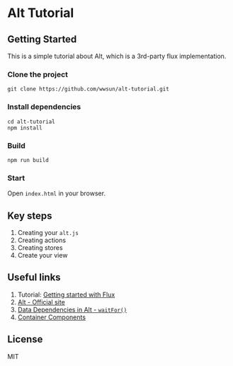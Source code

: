 # Alt Tutorial

## Getting Started

This is a simple tutorial about Alt, which is a 3rd-party flux implementation.

### Clone the project

    git clone https://github.com/wwsun/alt-tutorial.git

### Install dependencies

    cd alt-tutorial
    npm install

### Build

    npm run build
    
### Start

Open `index.html` in your browser.

## Key steps

1. Creating your `alt.js`
2. Creating actions
3. Creating stores
4. Create your view

## Useful links

1. Tutorial: [Getting started with Flux](http://reactjsnews.com/getting-started-with-flux/)
2. [Alt - Official site](http://alt.js.org/)
3. [Data Dependencies in Alt - `waitFor()`](http://alt.js.org/guide/wait-for/)
4. [Container Components](http://alt.js.org/guide/container-components/)

## License

MIT
